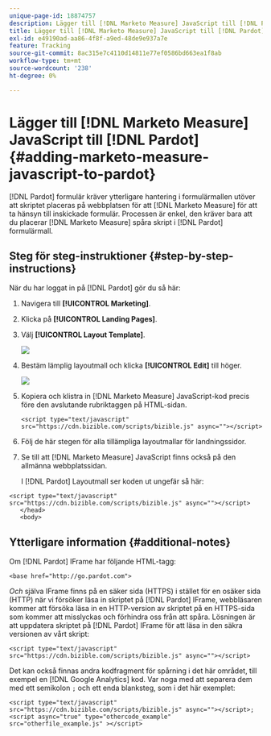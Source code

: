 ```yaml
---
unique-page-id: 18874757
description: Lägger till [!DNL Marketo Measure] JavaScript till [!DNL Pardot] - [!DNL Marketo Measure] - Produktdokumentation
title: Lägger till [!DNL Marketo Measure] JavaScript till [!DNL Pardot]
exl-id: e49190ad-aa86-4f8f-a9ed-48de9e937a7e
feature: Tracking
source-git-commit: 8ac315e7c4110d14811e77ef0586bd663ea1f8ab
workflow-type: tm+mt
source-wordcount: '238'
ht-degree: 0%

---
```


# Lägger till [!DNL Marketo Measure] JavaScript till [!DNL Pardot] {#adding-marketo-measure-javascript-to-pardot}

[!DNL Pardot] formulär kräver ytterligare hantering i formulärmallen utöver att skriptet placeras på webbplatsen för att [!DNL Marketo Measure] för att ta hänsyn till inskickade formulär. Processen är enkel, den kräver bara att du placerar [!DNL Marketo Measure] spåra skript i [!DNL Pardot] formulärmall.

## Steg för steg-instruktioner {#step-by-step-instructions}

När du har loggat in på [!DNL Pardot] gör du så här:

1. Navigera till **[!UICONTROL Marketing]**.

1. Klicka på **[!UICONTROL Landing Pages]**.

1. Välj **[!UICONTROL Layout Template]**.

   ![](assets/1-3.png)

1. Bestäm lämplig layoutmall och klicka **[!UICONTROL Edit]** till höger.

   ![](assets/2-1.png)

1. Kopiera och klistra in [!DNL Marketo Measure] JavaScript-kod precis före den avslutande rubriktaggen på HTML-sidan.

   `<script type="text/javascript" src="https://cdn.bizible.com/scripts/bizible.js" async=""></script>`

1. Följ de här stegen för alla tillämpliga layoutmallar för landningssidor.

1. Se till att [!DNL Marketo Measure] JavaScript finns också på den allmänna webbplatssidan.

   I [!DNL Pardot] Layoutmall ser koden ut ungefär så här:

```text
<script type="text/javascript" src="https://cdn.bizible.com/scripts/bizible.js" async=""></script>
   </head>
   <body>
```

## Ytterligare information {#additional-notes}

Om [!DNL Pardot] IFrame har följande HTML-tagg:

`<base href="http://go.pardot.com">`

_Och_ själva IFrame finns på en säker sida (HTTPS) i stället för en osäker sida (HTTP) när vi försöker läsa in skriptet på [!DNL Pardot] IFrame, webbläsaren kommer att försöka läsa in en HTTP-version av skriptet på en HTTPS-sida som kommer att misslyckas och förhindra oss från att spåra. Lösningen är att uppdatera skriptet på [!DNL Pardot] IFrame för att läsa in den säkra versionen av vårt skript:

`<script type="text/javascript" src="https://cdn.bizible.com/scripts/bizible.js" async=""></script>`

Det kan också finnas andra kodfragment för spårning i det här området, till exempel en [!DNL Google Analytics] kod. Var noga med att separera dem med ett semikolon `;` och ett enda blanksteg, som i det här exemplet:

`<script type="text/javascript" src="https://cdn.bizible.com/scripts/bizible.js" async=""></script>; <script async="true" type="othercode_example" src="otherfile_example.js" ></script>`
